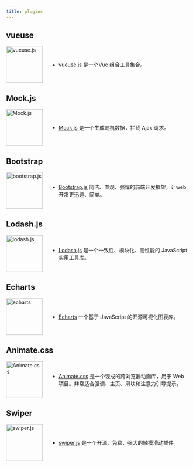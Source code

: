 ```yaml
---
title: plugins
---
```


## vueuse

<div class="introduce">
  <a href="https://vueuse.org/" target="_blank">
    <img src="/assets/vueuse-logo.svg" alt="vueuse.js" width="100" height="100">
  </a>
  <ul>
    <li> <a href="/plugins/vueuse">vueuse.js</a> 是一个Vue 组合工具集合。</li>
  </ul>
</div>


## Mock.js

<div class="introduce">
  <a href="http://mockjs.com/" target="_blank">
    <img src="/assets/mock-logo.svg" alt="Mock.js" width="100" height="100">
  </a>
  <ul>
    <li> <a href="/plugins/mockjs">Mock.js</a> 是一个生成随机数据，拦截 Ajax 请求。</li>
  </ul>
</div>


## Bootstrap

<div class="introduce">
  <a href="https://www.bootcss.com/" target="_blank">
    <img src="/assets/bootstrap-logo.png" alt="bootstrap.js" width="100" height="100">
  </a>
  <ul>
    <li> <a href="/plugins/bootstrapjs">Bootstrap.js</a> 简洁、直观、强悍的前端开发框架，让web开发更迅速、简单。</li>
  </ul>
</div>


## Lodash.js

<div class="introduce">
  <a href="https://www.lodashjs.com/" target="_blank">
    <img src="/assets/lodash-logo.png" alt="lodash.js" width="100" height="100">
  </a>
  <ul>
    <li> <a href="/plugins/lodashjs">Lodash.js</a> 是一个一致性、模块化、高性能的 JavaScript 实用工具库。</li>
  </ul>
</div>


## Echarts

<div class="introduce">
  <a href="https://echarts.apache.org/zh/index.html" target="_blank">
    <img src="/assets/echarts-logo.png" alt="echarts" width="100" height="100">
  </a>
  <ul>
    <li> <a href="/plugins/echarts">Echarts</a> 一个基于 JavaScript 的开源可视化图表库。</li>
  </ul>
</div>


## Animate.css

<div class="introduce">
  <a href="https://animate.style/" target="_blank">
    <img src="/assets/animate.css-logo.png" alt="Animate.css" width="100" height="100">
  </a>
  <ul>
    <li> <a href="/plugins/animate">Animate.css</a> 是一个现成的跨浏览器动画库，用于 Web 项目。非常适合强调、主页、滑块和注意力引导提示。</li>
  </ul>
</div>


## Swiper

<div class="introduce">
  <a href="https://www.swiper.com.cn/" target="_blank">
    <img src="/assets/swiper-logo.svg" alt="swiper.js" width="100" height="100">
  </a>
  <ul>
    <li> <a href="/plugins/swiper">swiper.js</a> 是一个开源、免费、强大的触摸滑动插件。</li>
  </ul>
</div>


<style>
  .introduce {
    display: flex;
    align-items: center;
    gap: 20px;

    img {
      border: 0 !important;
      margin: 0 !important;
    }
  }
</style>